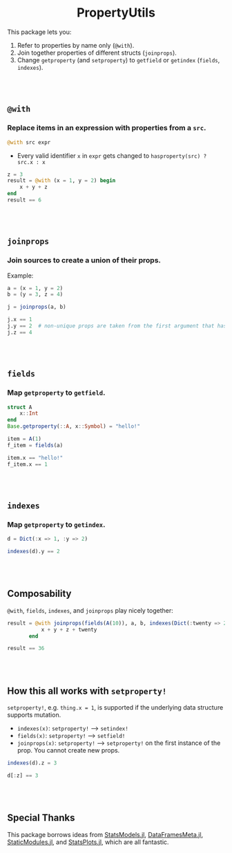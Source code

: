 <h1 align="center">PropertyUtils</h1>

This package lets you:

1. Refer to properties by name only (`@with`).
2. Join together properties of different structs (`joinprops`).
3. Change `getproperty` (and `setproperty`) to `getfield` or `getindex` (`fields`, `indexes`).


<br><br>

## `@with`

### Replace items in an expression with properties from a `src`.

```julia
@with src expr
```

- Every valid identifier `x` in `expr` gets changed to `hasproperty(src) ? src.x : x`

```julia
z = 3
result = @with (x = 1, y = 2) begin
    x + y + z
end
result == 6
```

<br><br>

## `joinprops`

### Join sources to create a union of their props.

Example:

```julia
a = (x = 1, y = 2)
b = (y = 3, z = 4)

j = joinprops(a, b)

j.x == 1
j.y == 2  # non-unique props are taken from the first argument that has it
j.z == 4
```

<br><br>

## `fields`

### Map `getproperty` to `getfield`.


```julia
struct A
    x::Int
end
Base.getproperty(::A, x::Symbol) = "hello!"

item = A(1)
f_item = fields(a)

item.x == "hello!"
f_item.x == 1
```

<br><br>

## `indexes`

### Map `getproperty` to `getindex`.

```julia
d = Dict(:x => 1, :y => 2)

indexes(d).y == 2
```

<br><br>

## Composability

`@with`, `fields`, `indexes`, and `joinprops` play nicely together:

```julia
result = @with joinprops(fields(A(10)), a, b, indexes(Dict(:twenty => 20))) begin
           x + y + z + twenty
       end

result == 36
```

<br><br>

## How this all works with `setproperty!`

`setproperty!`, e.g. `thing.x = 1`, is supported if the underlying data structure supports mutation.

- `indexes(x)`: `setproperty!` --> `setindex!`
- `fields(x)`: `setproperty!` --> `setfield!`
- `joinprops(x)`: `setproperty!` --> `setproperty!` on the first instance of the prop.  You cannot
    create new props.

```julia
indexes(d).z = 3

d[:z] == 3
```

<br><br>

## Special Thanks

This package borrows ideas from [StatsModels.jl](https://github.com/JuliaStats/StatsModels.jl), [DataFramesMeta.jl](https://github.com/JuliaData/DataFramesMeta.jl), [StaticModules.jl](https://github.com/MasonProtter/StaticModules.jl), and [StatsPlots.jl](https://github.com/JuliaPlots/StatsPlots.jl), which are all fantastic.
